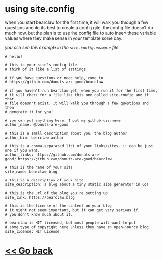 # using site.config
when you start bearclaw for the first time, it will walk you through a few questions and do its best to create a config gile. the config file doesn't do much now, but the plan is to use the config file to auto insert these variable values where they make sense in your template some day.

*you can see this example in the `site.config.example` file.*


```
# hello!

# this is your site's config file
# think of it like a list of settings

# if you have questions or need help, come to 
# https://github.com/donuts-are-good/bearclaw

# if you haven't run bearclaw yet, when you run it for the first time,
# it will check for a file like this one called site.config and if that
# file doesn't exist, it will walk you through a few questions and then
# generate it for you!

# you can put anything here, I put my github username 
author_name: @donuts-are-good

# this is a small description about you, the blog author 
author_bio: bearclaw author

# this is a comma-separated list of your links/sites. it can be just one if you want.
author_links: https://github.com/donuts-are-good/,https://github.com/donuts-are-good/bearclaw

# this is the name of your site 
site_name: bearclaw blog

# this is a description of your site 
site_description: a blog about a tiny static site generator in Go!

# this is the url of the blog you're setting up 
site_link: https://bearclaw.blog

# this is the license of the content on your blog 
# it might not seem important, but it can get very serious if 
# you don't know much about it.

# bearclaw is MIT licensed, but most people will want to put 
# some type of copyright here unless they have an open-source blog 
site_license: MIT License
```

# [<< Go back](https://github.com/donuts-are-good/bearclaw/blob/master/markdown/README.md)